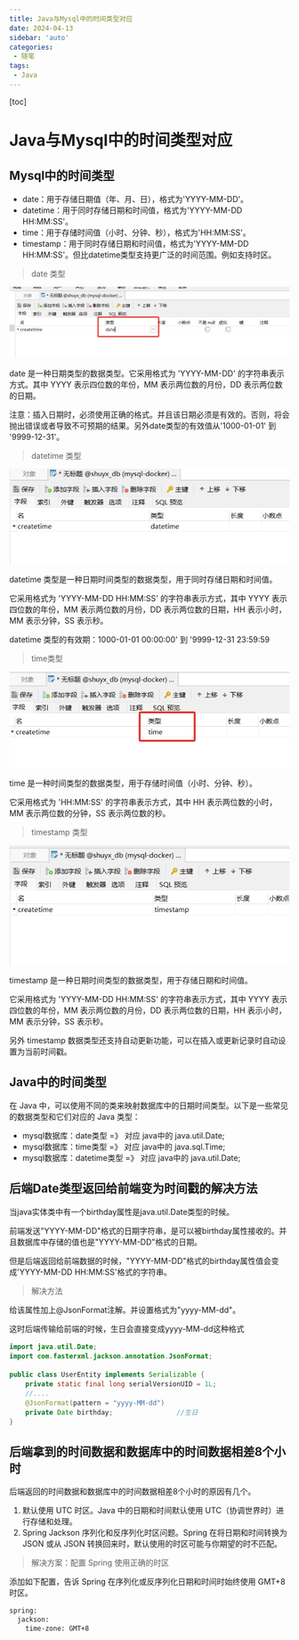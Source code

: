 ```yaml
---
title: Java与Mysql中的时间类型对应
date: 2024-04-13
sidebar: 'auto'
categories: 
 - 随笔
tags:
 - Java
---
```


[toc]

# Java与Mysql中的时间类型对应

## Mysql中的时间类型

- date：用于存储日期值（年、月、日），格式为'YYYY-MM-DD'。
- datetime：用于同时存储日期和时间值，格式为'YYYY-MM-DD HH:MM:SS'。
- time：用于存储时间值（小时、分钟、秒），格式为'HH:MM:SS'。
- timestamp：用于同时存储日期和时间值，格式为'YYYY-MM-DD HH:MM:SS'。但比datetime类型支持更广泛的时间范围。例如支持时区。

> date 类型

![blog_20240413153625.png](../blog_img/blog_20240413153625.png)

date 是一种日期类型的数据类型。它采用格式为 'YYYY-MM-DD' 的字符串表示方式。其中 YYYY 表示四位数的年份，MM 表示两位数的月份，DD 表示两位数的日期。

注意：插入日期时，必须使用正确的格式。并且该日期必须是有效的。否则，将会抛出错误或者导致不可预期的结果。另外date类型的有效值从'1000-01-01' 到 '9999-12-31'。

> datetime 类型

![blog_20240413154558.png](../blog_img/blog_20240413154558.png)

datetime 类型是一种日期时间类型的数据类型，用于同时存储日期和时间值。

它采用格式为 'YYYY-MM-DD HH:MM:SS' 的字符串表示方式，其中 YYYY 表示四位数的年份，MM 表示两位数的月份，DD 表示两位数的日期，HH 表示小时，MM 表示分钟，SS 表示秒。

datetime 类型的有效期：1000-01-01 00:00:00' 到 '9999-12-31 23:59:59

> time类型

![blog_20240413153854.png](../blog_img/blog_20240413153854.png)

time 是一种时间类型的数据类型，用于存储时间值（小时、分钟、秒）。

它采用格式为 'HH:MM:SS' 的字符串表示方式，其中 HH 表示两位数的小时，MM 表示两位数的分钟，SS 表示两位数的秒。

> timestamp 类型

![blog_20240413154657.png](../blog_img/blog_20240413154657.png)

timestamp 是一种日期时间类型的数据类型，用于存储日期和时间值。

它采用格式为 'YYYY-MM-DD HH:MM:SS' 的字符串表示方式，其中 YYYY 表示四位数的年份，MM 表示两位数的月份，DD 表示两位数的日期，HH 表示小时，MM 表示分钟，SS 表示秒。

另外 timestamp 数据类型还支持自动更新功能，可以在插入或更新记录时自动设置为当前时间戳。


## Java中的时间类型

在 Java 中，可以使用不同的类来映射数据库中的日期时间类型。以下是一些常见的数据类型和它们对应的 Java 类型：

- mysql数据库：date类型  =》 对应 java中的 java.util.Date;
- mysql数据库：time类型  =》 对应 java中的 java.sql.Time;
- mysql数据库：datetime类型  =》 对应 java中的 java.util.Date;


## 后端Date类型返回给前端变为时间戳的解决方法

当java实体类中有一个birthday属性是java.util.Date类型的时候。

前端发送"YYYY-MM-DD"格式的日期字符串，是可以被birthday属性接收的。并且数据库中存储的值也是"YYYY-MM-DD"格式的日期。

但是后端返回给前端数据的时候，"YYYY-MM-DD"格式的birthday属性值会变成'YYYY-MM-DD HH:MM:SS'格式的字符串。

> 解决方法

给该属性加上@JsonFormat注解。并设置格式为"yyyy-MM-dd"。

这时后端传输给前端的时候，生日会直接变成yyyy-MM-dd这种格式

```java
import java.util.Date;
import com.fasterxml.jackson.annotation.JsonFormat;

public class UserEntity implements Serializable {
    private static final long serialVersionUID = 1L;
    //....
    @JsonFormat(pattern = "yyyy-MM-dd")
    private Date birthday;                //生日
}
```

## 后端拿到的时间数据和数据库中的时间数据相差8个小时

后端返回的时间数据和数据库中的时间数据相差8个小时的原因有几个。
1. 默认使用 UTC 时区。Java 中的日期和时间默认使用 UTC（协调世界时）进行存储和处理。
2. Spring Jackson 序列化和反序列化时区问题。Spring 在将日期和时间转换为 JSON 或从 JSON 转换回来时，默认使用的时区可能与你期望的时不匹配。

> 解决方案：配置 Spring 使用正确的时区

添加如下配置，告诉 Spring 在序列化或反序列化日期和时间时始终使用 GMT+8 时区。

```
spring:
  jackson:
    time-zone: GMT+8
```